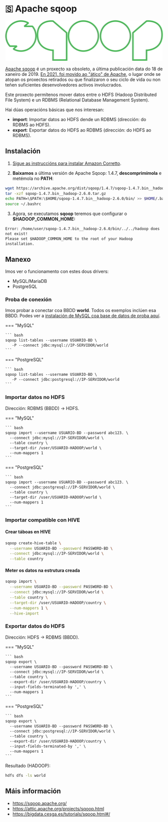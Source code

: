 # 🇸 Apache sqoop

![Logotipo de Apache Sqoop](images/sqoop/Apache_Sqoop_logo.svg#derecha "Logotipo de Apache Sqoop")

[Apache sqoop](https://sqoop.apache.org/) é un proxecto xa obsoleto, a última publicación data do 18 de xaneiro de 2019. [En 2021, foi movido ao "ático" de Apache](https://attic.apache.org/projects/sqoop.html), o lugar onde se atopan os proxectos retirados ou que finalizaron o seu ciclo de vida ou non teñen suficientes desenvolvedores activos involucrados.

Este proxecto permítenos mover datos entre o HDFS (Hadoop Distributed File System) e un RDBMS (Relational Database Management System).

Hai dúas operacións básicas que nos interesan:

- **import**: Importar datos ao HDFS dende un RDBMS (dirección: do RDBMS ao HDFS).
- **export**: Exportar datos do HDFS ao RDBMS (dirección: do HDFS ao RDBMS).

## Instalación

1. [Sigue as instruccións para instalar Amazon Corretto](amazon-corretto-java-0-instalacion.md).

2. **Baixamos** a última versión de Apache Sqoop: 1.4.7, **descomprimímola** e metémola no **PATH**:
  ``` bash
  wget https://archive.apache.org/dist/sqoop/1.4.7/sqoop-1.4.7.bin__hadoop-2.6.0.tar.gz
  tar -xzf sqoop-1.4.7.bin__hadoop-2.6.0.tar.gz
  echo PATH=\$PATH:\$HOME/sqoop-1.4.7.bin__hadoop-2.6.0/bin/ >> $HOME/.bashrc
  source ~/.bashrc
  ```
3. Agora, se executamos **sqoop** teremos que configurar o **$HADOOP_COMMON_HOME:**
  ~~~
  Error: /home/user/sqoop-1.4.7.bin__hadoop-2.6.0/bin/../../hadoop does not exist!
  Please set $HADOOP_COMMON_HOME to the root of your Hadoop installation.
  ~~~

## Manexo

Imos ver o funcionamento con estes dous drivers:

- MySQL/MariaDB
- PostgreSQL

### Proba de conexión

Imos probar a conectar coa BBDD **world**. Todos os exemplos inclúen esa BBDD. Podes ver a [instalación de MySQL coa base de datos de proba aquí](docker-1-my-maria.md).

=== "MySQL"

    ``` bash
    sqoop list-tables --username USUARIO-BD \
       -P --connect jdbc:mysql://IP-SERVIDOR/world
    ```

=== "PostgreSQL"

    ``` bash
    sqoop list-tables --username USUARIO-BD \
       -P --connect jdbc:postgresql://IP-SERVIDOR/world
    ```

### Importar datos no HDFS

Dirección: RDBMS (BBDD) &rarr; HDFS.

=== "MySQL"

    ``` bash
    sqoop import --username USUARIO-BD --password abc123. \
      --connect jdbc:mysql://IP-SERVIDOR/world \
      --table country \
      --target-dir /user/USUARIO-HADOOP/world \
      --num-mappers 1
    ```

=== "PostgreSQL"

    ``` bash
    sqoop import --username USUARIO-BD --password abc123. \
      --connect jdbc:postgresql://IP-SERVIDOR/world \
      --table country \
      --target-dir /user/USUARIO-HADOOP/world \
      --num-mappers 1
    ```

### Importar compatible con HIVE

#### Crear táboas en HIVE

~~~ bash
sqoop create-hive-table \
  --username USUARIO-BD --password PASSWORD-BD \
  --connect jdbc:mysql://IP-SERVIDOR/world \
  --table country
~~~

#### Meter os datos na estrutura creada

~~~ bash
sqoop import \
  --username USUARIO-BD --password PASSWORD-BD \
  --connect jdbc:mysql://IP-SERVIDOR/world \
  --table country \
  --target-dir /user/USUARIO-HADOOP/country \
  --num-mappers 1 \
  --hive-import
~~~

### Exportar datos do HDFS

Dirección: HDFS &rarr; RDBMS (BBDD).

=== "MySQL"

    ``` bash
    sqoop export \
      --username USUARIO-BD --password PASSWORD-BD \
      --connect jdbc:mysql://IP-SERVIDOR/world \
      --table country \
      --export-dir /user/USUARIO-HADOOP/country \
      --input-fields-terminated-by ',' \
      --num-mappers 1
    ```

=== "PostgreSQL"

    ``` bash
    sqoop export \
      --username USUARIO-BD --password PASSWORD-BD \
      --connect jdbc:postgresql://IP-SERVIDOR/world \
      --table country \
      --export-dir /user/USUARIO-HADOOP/country \
      --input-fields-terminated-by ',' \
      --num-mappers 1
    ```

Resultado (HADOOP):

~~~ bash
hdfs dfs -ls world
~~~


## Máis información
  - <https://sqoop.apache.org/>
  - <https://attic.apache.org/projects/sqoop.html>
  - <https://bigdata.cesga.es/tutorials/sqoop.html#/>